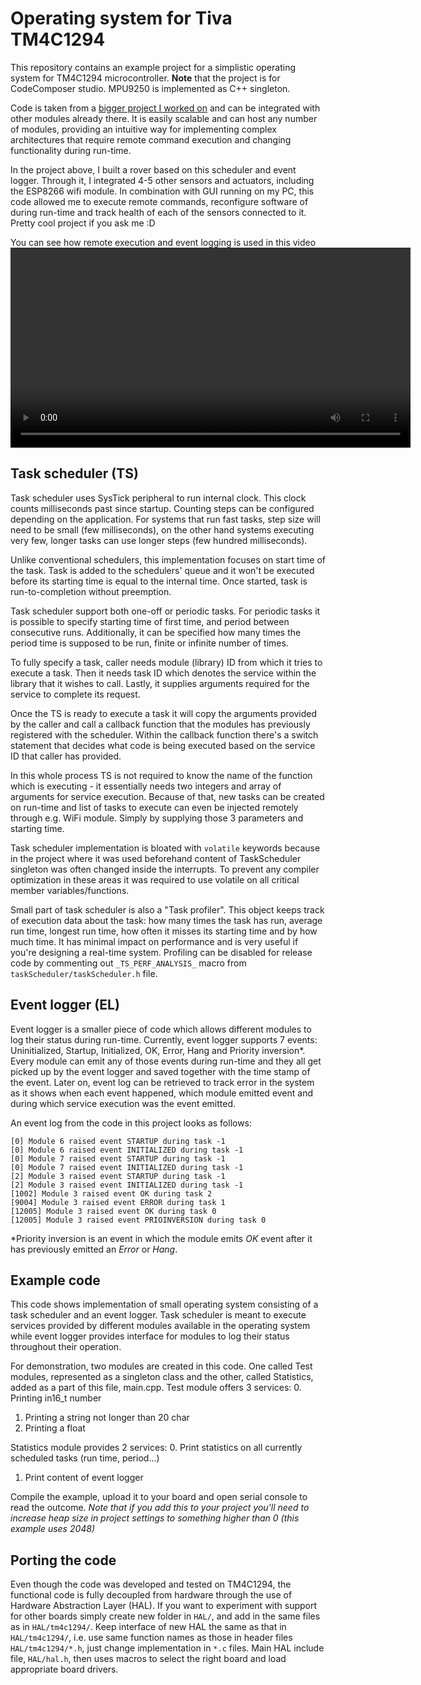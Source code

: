 Operating system for Tiva TM4C1294
======================

This repository contains an example project for a simplistic operating system for TM4C1294 microcontroller. __Note__ that the project is for CodeComposer studio. MPU9250 is implemented as C++ singleton.

Code is taken from a [bigger project I worked on](https://github.com/vedranMv/roverRPi3)  and can be integrated with other modules already there. It is easily scalable and can host any number of modules, providing an intuitive way for implementing complex architectures that require remote command execution and changing functionality during run-time.

In the project above, I built a rover based on this scheduler and event logger. Through it, I integrated 4-5 other sensors and actuators, including the ESP8266 wifi module. In combination with GUI running on my PC, this code allowed me to execute remote commands, reconfigure software of during run-time and track health of each of the sensors connected to it. Pretty cool project if you ask me :D

You can see how remote execution and event logging is used in this video
<br/>
<video width="640">
<source src="https://hsr.duckdns.org/videos/Demo.mp4">
</video>

## Task scheduler (TS)
Task scheduler uses SysTick peripheral to run internal clock. This clock counts milliseconds past since startup. Counting steps can be configured depending on the application. For systems that run fast tasks, step size will need to be small (few milliseconds), on the other hand systems executing very few, longer tasks can use longer steps (few hundred milliseconds).

Unlike conventional schedulers, this implementation focuses on start time of the task. Task is added to the schedulers' queue and it won't be executed before its starting time is equal to the internal time. Once started, task is run-to-completion without preemption.

Task scheduler support both one-off or periodic tasks. For periodic tasks it is possible to specify starting time of first time, and period between consecutive runs. Additionally, it can be specified how many times the period time is supposed to be run, finite or infinite number of times.

To fully specify a task, caller needs module (library) ID from which it tries to execute a task. Then it needs task ID which denotes the service within the library that it wishes to call. Lastly, it supplies arguments required for the service to complete its request.

Once the TS is ready to execute a task it will copy the arguments provided by the caller and call a callback function that the modules has previously registered with the scheduler. Within the callback function there's a switch statement that decides what code is being executed based on the service ID that caller has provided.

In this whole process TS is not required to know the name of the function which is executing - it essentially needs two integers and array of arguments for service execution. Because of that, new tasks can be created on run-time and list of tasks to execute can even be injected remotely through e.g. WiFi module. Simply by supplying those 3 parameters and starting time.

Task scheduler implementation is bloated with ``volatile`` keywords because in the project where it was used beforehand content of TaskScheduler singleton was often changed inside the interrupts. To prevent any compiler optimization in these areas it was required to use volatile on all critical member variables/functions.

Small part of task scheduler is also a "Task profiler". This object keeps track of execution data about the task: how many times the task has run, average run time, longest run time, how often it misses its starting time and by how much time. It has minimal impact on performance and is very useful if you're designing a real-time system. Profiling can be disabled for release code by commenting out ``_TS_PERF_ANALYSIS_`` macro from ``taskScheduler/taskScheduler.h`` file.

## Event logger (EL)
Event logger is a smaller piece of code which allows different modules to log their status during run-time. Currently, event logger supports 7 events: Uninitialized, Startup, Initialized, OK, Error, Hang and Priority inversion\*. Every module can emit any of those events during run-time and they all get picked up by the event logger and saved together with the time stamp of the event. Later on, event log can be retrieved to track error in the system as it shows when each event happened, which module emitted event and during which service execution was the event emitted.

An event log from the code in this project looks as follows:

``[0] Module 6 raised event STARTUP during task -1 ``
<br/>
``[0] Module 6 raised event INITIALIZED during task -1``
<br/>
``[0] Module 7 raised event STARTUP during task -1 ``
<br/>
``[0] Module 7 raised event INITIALIZED during task -1 ``
<br/>
``[2] Module 3 raised event STARTUP during task -1 ``
<br/>
``[2] Module 3 raised event INITIALIZED during task -1 ``
<br/>
``[1002] Module 3 raised event OK during task 2 ``
<br/>
``[9004] Module 3 raised event ERROR during task 1 ``
<br/>
``[12005] Module 3 raised event OK during task 0 ``
<br/>
``[12005] Module 3 raised event PRIOINVERSION during task 0 ``

\*Priority inversion is an event in which the module emits *OK* event after it has previously emitted an *Error* or *Hang*.

## Example code
This code shows implementation of small operating system consisting of a task scheduler and an event logger. Task scheduler is meant to execute services provided by different modules available in the operating system while event logger provides interface for modules to log their status throughout their operation.

For demonstration, two modules are created in this code. One called Test modules, represented as a singleton class and the other, called Statistics, added as a part of this file, main.cpp. Test module offers 3 services:
0. Printing in16_t number
1. Printing a string not longer than 20 char
2. Printing a float

Statistics module provides 2 services:
0. Print statistics on all currently scheduled tasks (run time, period...)
1. Print content of event logger

Compile the example, upload it to your board and open serial console to read the outcome. *Note that if you add this to your project you'll need to increase heap size in project settings to something higher than 0 (this example uses 2048)*

## Porting the code

Even though the code was developed and tested on TM4C1294, the functional code is fully decoupled from hardware through the use of Hardware Abstraction Layer (HAL). If you want to experiment with support for other boards simply create new folder in ``HAL/``, and add in the same files as in ``HAL/tm4c1294/``. Keep interface of new HAL the same as that in ``HAL/tm4c1294/``, i.e. use same function names as those in header files ``HAL/tm4c1294/*.h``, just change implementation in ``*.c`` files. Main HAL include file, ``HAL/hal.h``, then uses macros to select the right board and load appropriate board drivers.
